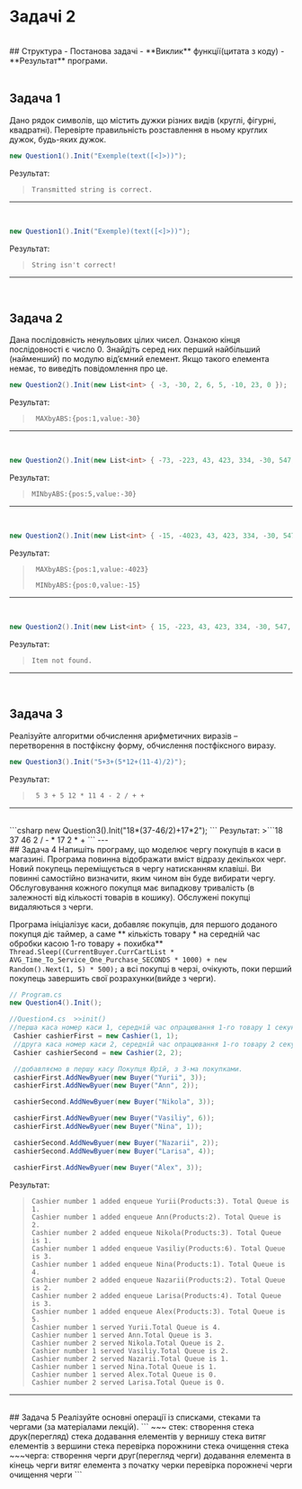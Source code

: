 ﻿# Задачі 2
</br>
## Структура
- Постанова задачі
- **Виклик** функції(цитата з коду) 
- **Результат** програми.  
</br>
</br>

## Задача 1 
 Дано рядок символів, що містить дужки різних видів (круглі, фігурні, квадратні). Перевірте правильність розставлення в  ньому круглих дужок, будь-яких дужок.

```csharp
new Question1().Init("Exemple(text([<]>))");
```
Результат:
> ```Transmitted string is correct.```
---
<br/>

```csharp
new Question1().Init("Exemple)(text([<]>))");
```
Результат:
> ```String isn't correct!```
---
<br/>

## Задача 2 
 Дана послідовність ненульових цілих чисел. Ознакою кінця послідовності є число 0. Знайдіть серед них перший найбільший (найменший)  по модулю від’ємний елемент. Якщо такого елемента немає, то виведіть повідомлення про це.

```csharp
new Question2().Init(new List<int> { -3, -30, 2, 6, 5, -10, 23, 0 });
```
Результат: 
>``` MAXbyABS:{pos:1,value:-30}```
---
<br/>

```csharp
new Question2().Init(new List<int> { -73, -223, 43, 423, 334, -30, 547, 183, 846,-623, 0 });
```
Результат:
>```MINbyABS:{pos:5,value:-30}```
---
<br/>

```csharp
new Question2().Init(new List<int> { -15, -4023, 43, 423, 334, -30, 547, 183, 846,-623, 0 });
```
Результат:
>``` MAXbyABS:{pos:1,value:-4023}``` 
>
>``` MINbyABS:{pos:0,value:-15}``` 
---
<br/>

```csharp
new Question2().Init(new List<int> { 15, -223, 43, 423, 334, -30, 547, 183, 846,-623, 0 });
```
Результат: 
>```Item not found.```
---
<br/>

## Задача 3 
 Реалізуйте алгоритми обчислення арифметичних виразів – перетворення в постфіксну форму, обчислення постфіксного виразу.
```csharp
new Question3().Init("5+3+(5*12+(11-4)/2)");
```
Результат:
>``` 5 3 + 5 12 * 11 4 - 2 / + +```
---
<br/>
```csharp
new Question3().Init("18*(37-46/2)+17*2");
```
Результат:
>```18 37 46 2 / - * 17 2 * + ```
---
<br/>
## Задача 4 
 Напишіть програму, що моделює чергу покупців в каси в магазині. Програма повинна відображати вміст відразу декількох черг. Новий покупець переміщується в чергу натисканням клавіші. Ви повинні самостійно визначити, яким чином він буде вибирати чергу. Обслуговування кожного покупця має випадкову тривалість (в залежності від кількості товарів в кошику). Обслужені покупці видаляються з черги. 

Програма ініціалізує каси, добавляє покупців, для першого доданого покупця діє таймер, а саме ** кількість товару * на середній час обробки касою 1-го товару + похибка** ``` Thread.Sleep((CurrentBuyer.CurrCartList * AVG_Time_To_Service_One_Purchase_SECONDS * 1000) + new Random().Next(1, 5) * 500);``` а всі покупці в черзі, очікують, поки перший покупець завершить свої розрахунки(вийде з черги).

```csharp
// Program.cs 
new Question4().Init();

//Question4.cs  >>init()
//перша каса номер каси 1, середній час опрацювання 1-го товару 1 секунда
 Сashier сashierFirst = new Сashier(1, 1); 
 //друга каса номер каси 2, середній час опрацювання 1-го товару 2 секунди
 Сashier сashierSecond = new Сashier(2, 2); 

 //добавляємо в першу касу Покупця Юрій, з 3-ма покупками.
 сashierFirst.AddNewByuer(new Buyer("Yurii", 3));
 сashierFirst.AddNewByuer(new Buyer("Ann", 2));

 сashierSecond.AddNewByuer(new Buyer("Nikola", 3));

 сashierFirst.AddNewByuer(new Buyer("Vasiliy", 6));
 сashierFirst.AddNewByuer(new Buyer("Nina", 1));

 сashierSecond.AddNewByuer(new Buyer("Nazarii", 2));
 сashierSecond.AddNewByuer(new Buyer("Larisa", 4));

 сashierFirst.AddNewByuer(new Buyer("Alex", 3));
```

Результат:
>```
>Cashier number 1 added enqueue Yurii(Products:3). Total Queue is 1.
>Cashier number 1 added enqueue Ann(Products:2). Total Queue is 2.
>Cashier number 2 added enqueue Nikola(Products:3). Total Queue is 1.
>Cashier number 1 added enqueue Vasiliy(Products:6). Total Queue is 3.
>Cashier number 1 added enqueue Nina(Products:1). Total Queue is 4.
>Cashier number 2 added enqueue Nazarii(Products:2). Total Queue is 2.
>Cashier number 2 added enqueue Larisa(Products:4). Total Queue is 3.
>Cashier number 1 added enqueue Alex(Products:3). Total Queue is 5.
>Cashier number 1 served Yurii.Total Queue is 4.
>Cashier number 1 served Ann.Total Queue is 3.
>Cashier number 2 served Nikola.Total Queue is 2.
>Cashier number 1 served Vasiliy.Total Queue is 2.
>Cashier number 2 served Nazarii.Total Queue is 1.
>Cashier number 1 served Nina.Total Queue is 1.
>Cashier number 1 served Alex.Total Queue is 0.
>Cashier number 2 served Larisa.Total Queue is 0.
>```
---
<br/>
## Задача 5
Реалізуйте основні операції із списками, стеками та чергами (за матеріалами лекцій).
```
~~~ стек:  
  створення стека
  друк(перегляд) стека
  додавання елементів у вернишу стека
  витяг елементів з вершини стека
  перевірка порожнини стека
  очищення стека
~~~черга:
  створення черги
  друг(перегляд черги)
  додавання елемента в кінець черги
  витяг елемента з початку черки
  перевірка порожнечі черги
  очищення черги
```
